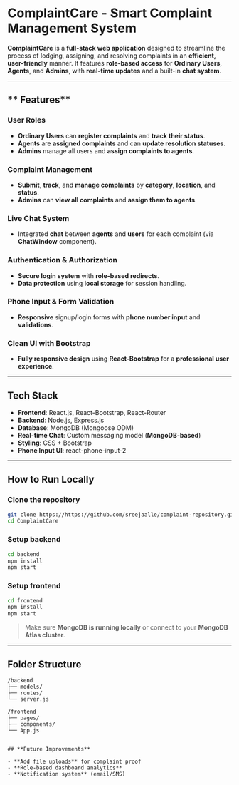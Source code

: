 # **ComplaintCare - Smart Complaint Management System**

**ComplaintCare** is a **full-stack web application** designed to streamline the process of lodging, assigning, and resolving complaints in an **efficient, user-friendly** manner. It features **role-based access** for **Ordinary Users**, **Agents**, and **Admins**, with **real-time updates** and a built-in **chat system**.

---

## ** Features**

### **User Roles**
- **Ordinary Users** can **register complaints** and **track their status**.
- **Agents** are **assigned complaints** and can **update resolution statuses**.
- **Admins** manage all users and **assign complaints to agents**.

### **Complaint Management**
- **Submit**, **track**, and **manage complaints** by **category**, **location**, and **status**.
- **Admins** can **view all complaints** and **assign them to agents**.

### **Live Chat System**
- Integrated **chat** between **agents** and **users** for each complaint (via **ChatWindow** component).

### **Authentication & Authorization**
- **Secure login system** with **role-based redirects**.
- **Data protection** using **local storage** for session handling.

### **Phone Input & Form Validation**
- **Responsive** signup/login forms with **phone number input** and **validations**.

### **Clean UI with Bootstrap**
- **Fully responsive design** using **React-Bootstrap** for a **professional user experience**.

---

##  **Tech Stack**

- **Frontend**: React.js, React-Bootstrap, React-Router  
- **Backend**: Node.js, Express.js  
- **Database**: MongoDB (Mongoose ODM)  
- **Real-time Chat**: Custom messaging model (**MongoDB-based**)  
- **Styling**: CSS + Bootstrap  
- **Phone Input UI**: react-phone-input-2  

---

##  **How to Run Locally**

### **Clone the repository**
```bash
git clone https://https://github.com/sreejaalle/complaint-repository.git
cd ComplaintCare
```

### **Setup backend**
```bash
cd backend
npm install
npm start
```

### **Setup frontend**
```bash
cd frontend
npm install
npm start
```

>  Make sure **MongoDB is running locally** or connect to your **MongoDB Atlas cluster**.

---

##  **Folder Structure**

```
/backend
├── models/
├── routes/
└── server.js

/frontend
├── pages/
├── components/
└── App.js


## **Future Improvements**

- **Add file uploads** for complaint proof  
- **Role-based dashboard analytics**  
- **Notification system** (email/SMS)




